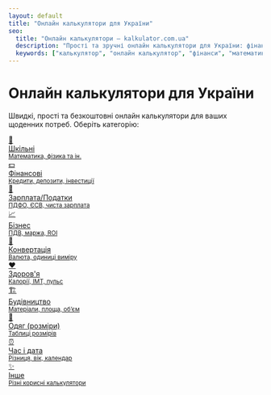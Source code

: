 ```yaml
---
layout: default
title: "Онлайн калькулятори для України"
seo:
  title: "Онлайн калькулятори — kalkulator.com.ua"
  description: "Прості та зручні онлайн калькулятори для України: фінанси, математика, податки та інше."
  keywords: ["калькулятор", "онлайн калькулятор", "фінанси", "математика", "податки", "україна"]
---
```


<h1>Онлайн калькулятори для України</h1>
<p class="intro">Швидкі, прості та безкоштовні онлайн калькулятори для ваших щоденних потреб. Оберіть категорію:</p>

<div class="categories" id="categories">

  <!-- 1. School (Math, Physics) -->
  <a class="category-card" href="/categories/school/">
    <span>📐</span>
    <div>Шкільні<br><small>Математика, фізика та ін.</small></div>
  </a>

  <!-- 2. Financial -->
  <a class="category-card" href="/categories/financial/">
    <span>💵</span>
    <div>Фінансові<br><small>Кредити, депозити, інвестиції</small></div>
  </a>

  <!-- 3. Salary/taxes -->
  <a class="category-card" href="/categories/salary-taxes/">
    <span>💼</span>
    <div>Зарплата/Податки<br><small>ПДФО, ЄСВ, чиста зарплата</small></div>
  </a>

  <!-- 4. Business -->
  <a class="category-card" href="/categories/business/">
    <span>📈</span>
    <div>Бізнес<br><small>ПДВ, маржа, ROI</small></div>
  </a>

  <!-- 5. Conversion -->
  <a class="category-card" href="/categories/conversion/">
    <span>🔄</span>
    <div>Конвертація<br><small>Валюта, одиниці виміру</small></div>
  </a>

  <!-- 6. Health -->
  <a class="category-card" href="/categories/health/">
    <span>❤️</span>
    <div>Здоров'я<br><small>Калорії, ІМТ, пульс</small></div>
  </a>

  <!-- 7. Construction -->
  <a class="category-card" href="/categories/construction/">
    <span>🏗️</span>
    <div>Будівництво<br><small>Матеріали, площа, об’єм</small></div>
  </a>

  <!-- 8. Clothing (Size) -->
  <a class="category-card" href="/categories/clothing/">
    <span>👗</span>
    <div>Одяг (розміри)<br><small>Таблиці розмірів</small></div>
  </a>

  <!-- 9. Time and date -->
  <a class="category-card" href="/categories/time-date/">
    <span>⏰</span>
    <div>Час і дата<br><small>Різниця, вік, календар</small></div>
  </a>

  <!-- 10. Other -->
  <a class="category-card" href="/categories/other/">
    <span>✨</span>
    <div>Інше<br><small>Різні корисні калькулятори</small></div>
  </a>

</div>
